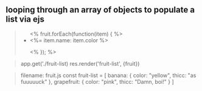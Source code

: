 ## looping through an array of objects to populate a list via ejs

> <ul>
>   <% 
>   fruit.forEach(function(item) {
>   %>
>   <li> <%= item.name: item.color %> </li>
>   
>   <%
>   });
>   %>
></ul>





> app.get('./fruit-list)
> res.render('fruit-list', {fruit})



> filename: fruit.js
> const fruit-list = [
>   banana: {
>   color: "yellow",
>   thicc: "as fuuuuuck"
>   },
>   grapefruit: {
>   color: "pink",
>   thicc: "Damn, boi!"
>   }
> ]